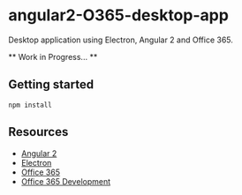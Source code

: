 # angular2-O365-desktop-app
Desktop application using Electron, Angular 2 and Office 365.

** Work in Progress... **

## Getting started

`
npm install
`

## Resources

* [Angular 2](https://angular.io/)
* [Electron](http://electron.atom.io/)
* [Office 365](https://products.office.com/en-gb/business/compare-office-365-for-business-plans)
* [Office 365 Development](https://dev.office.com/)
